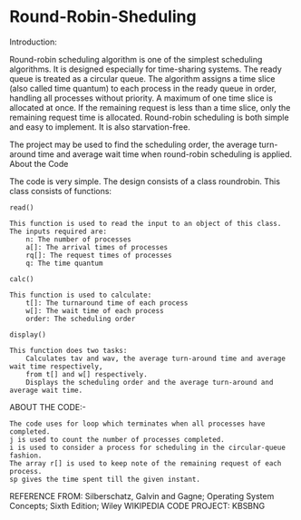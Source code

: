# Round-Robin-Sheduling

Introduction:

Round-robin scheduling algorithm is one of the simplest scheduling algorithms. It is designed especially for time-sharing systems.
The ready queue is treated as a circular queue. The algorithm assigns a time slice (also called time quantum) to each process in the 
ready queue in order, handling all processes without priority. A maximum of one time slice is allocated at once.
If the remaining request is less than a time slice, only the remaining request time is allocated. 
Round-robin scheduling is both simple and easy to implement. It is also starvation-free.

The project may be used to find the scheduling order, the average turn-around time and average wait time when round-robin scheduling is applied.
About the Code

The code is very simple. The design consists of a class roundrobin. This class consists of functions:

    read()

    This function is used to read the input to an object of this class. The inputs required are:
        n: The number of processes
        a[]: The arrival times of processes
        rq[]: The request times of processes
        q: The time quantum
        
    calc()

    This function is used to calculate:
        t[]: The turnaround time of each process
        w[]: The wait time of each process
        order: The scheduling order 
        
    display()

    This function does two tasks:
        Calculates tav and wav, the average turn-around time and average wait time respectively,
        from t[] and w[] respectively.
        Displays the scheduling order and the average turn-around and average wait time.


ABOUT THE CODE:-

    The code uses for loop which terminates when all processes have completed.
    j is used to count the number of processes completed.
    i is used to consider a process for scheduling in the circular-queue fashion.
    The array r[] is used to keep note of the remaining request of each process.
    sp gives the time spent till the given instant. 
    
    
    
REFERENCE FROM: 
    Silberschatz, Galvin and Gagne; Operating System Concepts; Sixth Edition; Wiley
    WIKIPEDIA
    CODE PROJECT: KBSBNG
